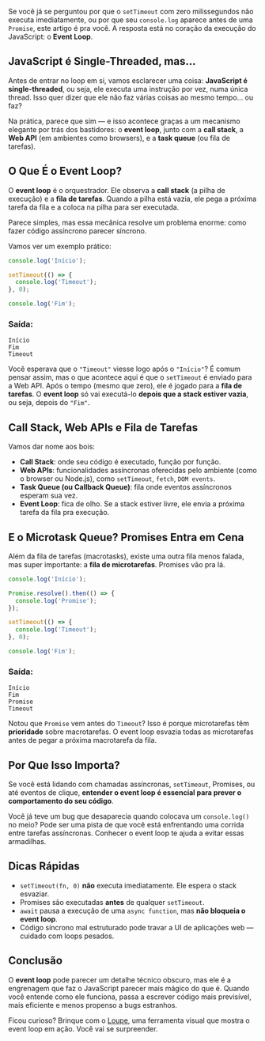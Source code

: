 Se você já se perguntou por que o `setTimeout` com zero milissegundos não executa imediatamente, ou por que seu `console.log` aparece antes de uma `Promise`, este artigo é pra você. A resposta está no coração da execução do JavaScript: o **Event Loop**.

## JavaScript é Single-Threaded, mas...

Antes de entrar no loop em si, vamos esclarecer uma coisa: **JavaScript é single-threaded**, ou seja, ele executa uma instrução por vez, numa única thread. Isso quer dizer que ele não faz várias coisas ao mesmo tempo... ou faz?

Na prática, parece que sim — e isso acontece graças a um mecanismo elegante por trás dos bastidores: o **event loop**, junto com a **call stack**, a **Web API** (em ambientes como browsers), e a **task queue** (ou fila de tarefas).

## O Que É o Event Loop?

O **event loop** é o orquestrador. Ele observa a **call stack** (a pilha de execução) e a **fila de tarefas**. Quando a pilha está vazia, ele pega a próxima tarefa da fila e a coloca na pilha para ser executada.

Parece simples, mas essa mecânica resolve um problema enorme: como fazer código assíncrono parecer síncrono.

Vamos ver um exemplo prático:

```javascript
console.log('Início');

setTimeout(() => {
  console.log('Timeout');
}, 0);

console.log('Fim');
```

### Saída:
```
Início
Fim
Timeout
```

Você esperava que o `"Timeout"` viesse logo após o `"Início"`? É comum pensar assim, mas o que acontece aqui é que o `setTimeout` é enviado para a Web API. Após o tempo (mesmo que zero), ele é jogado para a **fila de tarefas**. O **event loop** só vai executá-lo **depois que a stack estiver vazia**, ou seja, depois do `"Fim"`.

## Call Stack, Web APIs e Fila de Tarefas

Vamos dar nome aos bois:

- **Call Stack**: onde seu código é executado, função por função.
- **Web APIs**: funcionalidades assíncronas oferecidas pelo ambiente (como o browser ou Node.js), como `setTimeout`, `fetch`, `DOM events`.
- **Task Queue (ou Callback Queue)**: fila onde eventos assíncronos esperam sua vez.
- **Event Loop**: fica de olho. Se a stack estiver livre, ele envia a próxima tarefa da fila pra execução.

## E o Microtask Queue? Promises Entra em Cena

Além da fila de tarefas (macrotasks), existe uma outra fila menos falada, mas super importante: a **fila de microtarefas**. Promises vão pra lá.

```javascript
console.log('Início');

Promise.resolve().then(() => {
  console.log('Promise');
});

setTimeout(() => {
  console.log('Timeout');
}, 0);

console.log('Fim');
```

### Saída:
```
Início
Fim
Promise
Timeout
```

Notou que `Promise` vem antes do `Timeout`? Isso é porque microtarefas têm **prioridade** sobre macrotarefas. O event loop esvazia todas as microtarefas antes de pegar a próxima macrotarefa da fila.

## Por Que Isso Importa?

Se você está lidando com chamadas assíncronas, `setTimeout`, Promises, ou até eventos de clique, **entender o event loop é essencial para prever o comportamento do seu código**.

Você já teve um bug que desaparecia quando colocava um `console.log()` no meio? Pode ser uma pista de que você está enfrentando uma corrida entre tarefas assíncronas. Conhecer o event loop te ajuda a evitar essas armadilhas.

## Dicas Rápidas

- `setTimeout(fn, 0)` **não** executa imediatamente. Ele espera o stack esvaziar.
- Promises são executadas **antes** de qualquer `setTimeout`.
- `await` pausa a execução de uma `async function`, mas **não bloqueia o event loop**.
- Código síncrono mal estruturado pode travar a UI de aplicações web — cuidado com loops pesados.

## Conclusão

O **event loop** pode parecer um detalhe técnico obscuro, mas ele é a engrenagem que faz o JavaScript parecer mais mágico do que é. Quando você entende como ele funciona, passa a escrever código mais previsível, mais eficiente e menos propenso a bugs estranhos.

Ficou curioso? Brinque com o [Loupe](http://latentflip.com/loupe/), uma ferramenta visual que mostra o event loop em ação. Você vai se surpreender.